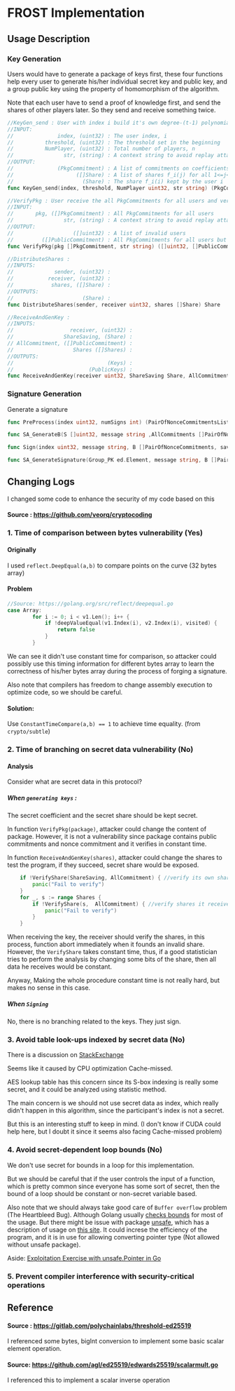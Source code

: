 # FROST Implementation

## Usage Description

### Key Generation
Users would have to generate a package of keys first, these four functions help every user to generate his/her individual secret key and public key,
and a group public key using the property of homomorphism of the algorithm.

Note that each user have to send a proof of knowledge first, and send the shares of other players later. So they send and receive something twice.
```go
//KeyGen_send : User with index i build it's own degree-(t-1) polynomial f_i and generate the commitments and shares.
//INPUT:
//              index, (uint32) : The user index, i
//          threshold, (uint32) : The threshold set in the beginning
//          NumPlayer, (uint32) : Total number of players, n
//                str, (string) : A context string to avoid replay attacks
//OUTPUT:
//              (PkgCommitment) : A list of commitments on coefficients along with the proof of knowledge, this variable should be sent first.
//                    ([]Share) : A list of shares f_i(j) for all 1<=j<=n except j=i. This variable should be deleted later.
//                      (Share) : The share f_i(i) kept by the user i
func KeyGen_send(index, threshold, NumPlayer uint32, str string) (PkgCommitment, []Share, Share)

//VerifyPkg : User receive the all PkgCommitments for all users and verify it.
//INPUT:
//       pkg, ([]PkgCommitment) : All PkgCommitments for all users
//                str, (string) : A context string to avoid replay attacks
//OUTPUT:
//                   ([]uint32) : A list of invalid users
//         ([]PublicCommitment) : All PkgCommitments for all users but without nonce commitments
func VerifyPkg(pkg []PkgCommitment, str string) ([]uint32, []PublicCommitment )

//DistributeShares :
//INPUTS:
//             sender, (uint32) :
//           receiver, (uint32) :
//            shares, ([]Share) :
//OUTPUTS:
//                      (Share) :
func DistributeShares(sender, receiver uint32, shares []Share) Share

//ReceiveAndGenKey :
//INPUTS:
//                  receiver, (uint32) :
//                ShareSaving, (Share) :
// AllCommitment, ([]PublicCommitment) :
//                   Shares ([]Shares) :
//OUTPUTS:
//                              (Keys) :
//                        (PublicKeys) :
func ReceiveAndGenKey(receiver uint32, ShareSaving Share, AllCommitment []PublicCommitment, Shares []Share) (Keys, PublicKeys)
```

### Signature Generation

Generate a signature

```go
func PreProcess(index uint32, numSigns int) (PairOfNonceCommitmentsList, []TwoPairOfNonceCommitmentAndNonce)

func SA_GenerateB(S []uint32, message string ,AllCommitments []PairOfNonceCommitments) ([]PairOfNonceCommitments, string)

func Sign(index uint32, message string, B []PairOfNonceCommitments, save *[]TwoPairOfNonceCommitmentAndNonce, keys Keys) Response

func SA_GenerateSignature(Group_PK ed.Element, message string, B []PairOfNonceCommitments, responses []Response, Pks []PublicKeys) (Signature, []uint32)
```

## Changing Logs
I changed some code to enhance the security of my code based on this
#### Source : https://github.com/veorq/cryptocoding

### 1. Time of comparison between bytes vulnerability (Yes)

#### Originally

I used `reflect.DeepEqual(a,b)` to compare points on the curve (32 bytes array)

#### Problem
```go
//Source: https://golang.org/src/reflect/deepequal.go
case Array:
  		for i := 0; i < v1.Len(); i++ {
  			if !deepValueEqual(v1.Index(i), v2.Index(i), visited) {
  				return false
  			}
  		}
```
We can see it didn't use constant time for comparison, so attacker could possibly use this timing information for
different bytes array to learn the correctness of his/her bytes array during the process of forging a signature.

Also note that compilers has freedom to change assembly execution to optimize code, so we should be careful. 

#### Solution:
Use `ConstantTimeCompare(a,b) == 1` to achieve time equality. (from `crypto/subtle`)

### 2. Time of branching on secret data vulnerability (No)

#### Analysis

Consider what are secret data in this protocol? 

##### When `generating keys` : 

The secret coefficient and the secret share should be kept secret. 

In function `VerifyPkg(package)`, attacker could change the content of package. However, it is not a vulnerability since
package contains public commitments and nonce commitment and it verifies in constant time.

In function `ReceiveAndGenKey(shares)`, attacker could change the shares to test the program, if they succeed, secret share would be exposed.
```go
    if !VerifyShare(ShareSaving, AllCommitment) { //verify its own share
		panic("Fail to verify")
	}
	for _, s := range Shares {
		if !VerifyShare(s,  AllCommitment) { //verify shares it received
			panic("Fail to verify")
		}
	}
```
When receiving the key, the receiver should verify the shares, in this process, function abort immediately 
when it founds an invalid share. However, the `VerifyShare` takes constant time, thus, if a good statistician tries to perform the analysis
by changing some bits of the share, then all data he receives would be constant.

Anyway, Making the whole procedure constant time is not really hard, but makes no sense in this case.

##### When `Signing` 

No, there is no branching related to the keys. They just sign.

### 3. Avoid table look-ups indexed by secret data (No)

There is a discussion on [StackExchange](https://crypto.stackexchange.com/questions/53528/why-dont-table-lookups-run-in-constant-time)

Seems like it caused by CPU optimization Cache-missed. 

AES lookup table has this concern since its S-box indexing is really some secret, and it could be analyzed using statistic method.

The main concern is we should not use secret data as index, which really didn't happen in this algorithm, since the participant's index is not a secret.

But this is an interesting stuff to keep in mind. (I don't know if CUDA could help here, but I doubt it since it seems also facing Cache-missed problem)

### 4. Avoid secret-dependent loop bounds (No)

We don't use secret for bounds in a loop for this implementation.

But we should be careful that if the user controls the input of a function, which is pretty common since everyone has some sort of secret, then 
the bound of a loop should be constant or non-secret variable based.

Also note that we should always take good care of `Buffer overflow` problem (The Heartbleed Bug). Although Golang usually [checks bounds](https://golang.org/ref/spec#Index_expressions) for most of the usage.
But there might be issue with package [unsafe](https://golang.org/pkg/unsafe/), which has a description of usage on [this site](https://medium.com/a-journey-with-go/go-what-is-the-unsafe-package-d2443da36350).
It could increse the efficiency of the program, and it is in use for allowing converting pointer type (Not allowed without unsafe package).

Aside: [Exploitation Exercise with unsafe.Pointer in Go](https://dev.to/jlauinger/exploitation-exercise-with-unsafe-pointer-in-go-information-leak-part-1-1kga)

### 5. Prevent compiler interference with security-critical operations

## Reference

#### Source : https://gitlab.com/polychainlabs/threshold-ed25519

I referenced some bytes, bigInt conversion to implement some basic scalar element operation.

#### Source: https://github.com/agl/ed25519/edwards25519/scalarmult.go

I referenced this to implement a scalar inverse operation




